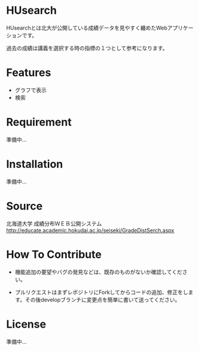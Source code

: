 # HUsearch

HUsearchとは北大が公開している成績データを見やすく纏めたWebアプリケーションです。

過去の成績は講義を選択する時の指標の１つとして参考になります。

# Features

- グラフで表示
- 検索


# Requirement

準備中...

# Installation

準備中...

# Source

北海道大学 成績分布ＷＥＢ公開システム
http://educate.academic.hokudai.ac.jp/seiseki/GradeDistSerch.aspx

# How To Contribute

- 機能追加の要望やバグの発見などは、既存のものがないか確認してください。

- プルリクエストはまずレポジトリにForkしてからコードの追加、修正をします。その後developブランチに変更点を簡単に書いて送ってください。

# License

準備中...
